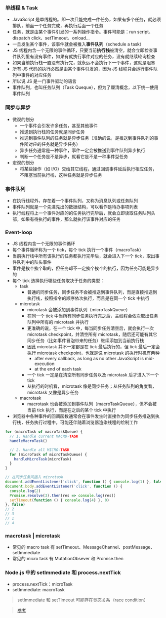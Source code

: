 ### 单线程 & Task
- JavaScript 是单线程的。即一次只能完成一件任务，如果有多个任务，就必须排队，前面一个任务完成，再执行后面一个任务
- 任务，就是由某个事件引发的一系列操作指令。事件可能是：run script、dispatch click、setTimeout、onload...
- 一旦发生某个事件，该事件就会被推入**事件队列**（schedule a task）
- JS 线程内含一个无限的事件循环，只要当前**执行栈**被清空，就会立即检查事件队列里有没有事件，如果有就执行事件对应的任务，没有就继续轮询检查
- 如果当前执行栈一直没有执行完，就永远不会执行下一个事件，这就是阻塞
- 所有 JS 代码的执行必然是由某个事件引发的，因为 JS 线程只会运行事件队列中事件的对应任务
- 所以说 JS 是一门事件驱动的语言
- 事件队列，也叫任务队列（Task Queque），但为了厘清概念，以下统一使用事件队列


### 同步与异步
- 微观的划分
  + 一个事件会引发许多任务，甚至其他事件
  + 推送到执行栈的任务就是同步任务
  + 推送到事件队列的任务就是异步任务（准确的说，是推送到事件队列的事件所对应的任务就是异步任务）
  + 异步任务通常是一种事件，事件一定会被推送到事件队列异步执行
  + 判断一个任务是不是异步，就看它是不是一种事件型任务
- 宏观的划分
  + 将某些操作（如 I/O）交给其它线程，通过回调事件延后执行相应任务，不阻塞当前执行栈，这种任务就是异步任务


### 事件队列
- 在执行线程外，存在着一个事件队列，又称为消息队列或任务队列
- 事件队列就是一个先进先出的数据结构，可以看作是待办事项列表
- 执行线程将上一个事件对应的的任务执行完毕后，就会立即读取任务队列头部，如果有待执行的事件，那么就执行该事件对应的任务


### Event-loop
- JS 线程内含一个无限的事件循环
- 每个事件循环称为一个 tick，每个 tick 执行一个事件（macroTask）
- 当前执行栈中所有该执行的任务都执行完毕后，就会进入下一个 tick，取出事件队列中的队头事件
- 事件是挨个挨个取的，但任务却不一定挨个挨个的执行，因为任务可能是异步的
- 每个 tick 选择执行哪些任务取决于任务的类型：
  + task
    - 普通的同步任务，同步任务不会被推送到事件队列，而是直接推送到执行栈，按照指令的顺序依次执行，而且是在同一个 tick 中执行
  + microtask
    - microtask 会被添加到事件队列（microTaskQueue）
    - 在同一个 tick 中当所有同步任务执行完之后，主线程会依次取出任务队列中所有的 microtask 并执行
    - 更准确的说，在一个 tick 中，每当同步任务清空后，就会执行一次 microtask checkpoint，并清空所有 microtask，随后还可能有其它同步任务（比如事件冒泡带来的任务）继续添加到当前执行栈
    - 因此 microtask 并不一定都是在 tick 最后执行的，但 tick 最后一定会执行 microtask checkpoint，也就是说 microtask 的执行时机有两种
      + after every callback, as long as no other JavaScript is mid-execution
      + at the end of each task
    - 一个 tick 一定是在清空所有同步任务以及 microtask 后才进入下一个 tick
    - 从执行的时机看，microtask 像是同步任务；从任务队列的角度看，microtask 又像是异步任务
  + macrotask
    - macrotask 也会被添加到事件队列（macroTaskQueue），但不会被当前 tick 执行，而是在之后的某个 tick 中执行
- 浏览器中各种事件的回调函数通常会在事件发生时直接作为同步任务推送到执行栈，任务执行过程中，可能还伴随着浏览器渲染线程的绘制工作

```js
for (macroTask of macroTaskQueue) {
  // 1. Handle current MACRO-TASK
  handleMacroTask()

  // 2. Handle all MICRO-TASK
  for (microTask of microTaskQueue) {
    handleMicroTask(microTask)
  }
}

// 在同步任务间插入 microtask
document.addEventListener('click', function () { console.log(1) }, false)
document.body.addEventListener('click', function () {
  console.log(2)
  Promise.resolve(3).then(res => console.log(res))
  setTimeout(function () { console.log(4) }, 0)
}, false)
// 2
// 3
// 1
// 4
```

### macrotask | microtask
- 常见的 macro task 有 setTimeout、MessageChannel、postMessage、setImmediate
- 常见的 micro task 有 MutationObsever 和 Promise.then


### Node.js 中的 setImmediate 和 process.nextTick
- process.nextTick：microTask
- setImmediate: macroTask

> setImmediate 和 setTimeout 可能存在竞态关系（race condition）

> [参考](https://jakearchibald.com/2015/tasks-microtasks-queues-and-schedules/)
